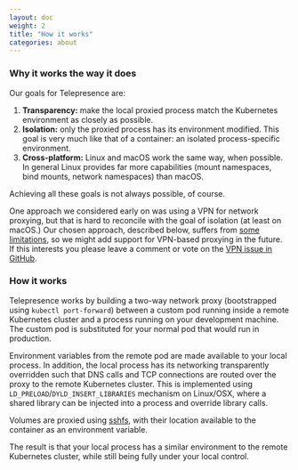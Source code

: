 ```yaml
---
layout: doc
weight: 2
title: "How it works"
categories: about
---
```


### Why it works the way it does

Our goals for Telepresence are:

1. **Transparency:** make the local proxied process match the Kubernetes environment as closely as possible.
2. **Isolation:** only the proxied process has its environment modified.
    This goal is very much like that of a container: an isolated process-specific environment.
3. **Cross-platform:** Linux and macOS work the same way, when possible.
   In general Linux provides far more capabilities (mount namespaces, bind mounts, network namespaces) than macOS.

Achieving all these goals is not always possible, of course.

One approach we considered early on was using a VPN for network proxying, but that is hard to reconcile with the goal of isolation (at least on macOS.)
Our chosen approach, described below, suffers from [some limitations](/user-guide/limitations-and-workarounds.html), so we might add support for VPN-based proxying in the future.
If this interests you please leave a comment or vote on the [VPN issue in GitHub](https://github.com/datawire/telepresence/issues/128).

### How it works

Telepresence works by building a two-way network proxy (bootstrapped using `kubectl port-forward`) between a custom pod running inside a remote Kubernetes cluster and a process running on your development machine.
The custom pod is substituted for your normal pod that would run in production.

Environment variables from the remote pod are made available to your local process.
In addition, the local process has its networking transparently overridden such that DNS calls and TCP connections are routed over the proxy to the remote Kubernetes cluster.
This is implemented using `LD_PRELOAD`/`DYLD_INSERT_LIBRARIES` mechanism on Linux/OSX, where a shared library can be injected into a process and override library calls.

Volumes are proxied using [sshfs](https://github.com/libfuse/sshfs), with their location available to the container as an environment variable.

The result is that your local process has a similar environment to the remote Kubernetes cluster, while still being fully under your local control.

